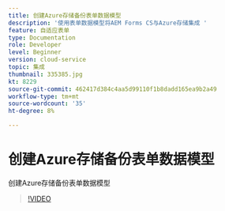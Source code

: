 ```yaml
---
title: 创建Azure存储备份表单数据模型
description: '使用表单数据模型将AEM Forms CS与Azure存储集成 '
feature: 自适应表单
type: Documentation
role: Developer
level: Beginner
version: cloud-service
topic: 集成
thumbnail: 335385.jpg
kt: 8229
source-git-commit: 462417d384c4aa5d99110f1b8dadd165ea9b2a49
workflow-type: tm+mt
source-wordcount: '35'
ht-degree: 8%

---
```


# 创建Azure存储备份表单数据模型

创建Azure存储备份表单数据模型

>[!VIDEO](https://video.tv.adobe.com/v/335385/?quality=12&learn=on)

